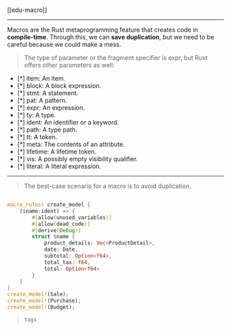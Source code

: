 
[[edu-macro]]


---

Macros are the Rust metaprogramming feature that creates code in **compile-time**. Through this, we can **save duplication**, but we need to be careful because we could make a mess.

> The type of parameter or the fragment specifier is expr, but Rust offers other parameters as well:

- [*] item: An item.
- [*] block: A block expression.
- [*] stmt: A statement.
- [*] pat: A pattern.
- [*] expr: An expression.
- [*] ty: A type.
- [*] ident: An identifier or a keyword.
- [*] path: A type path.
- [*] tt: A token.
- [*] meta: The contents of an attribute.
- [*] lifetime: A lifetime token.
- [*] vis: A possibly empty visibility qualifier.
- [*] literal: A literal expression.


---

> The best-case scenario for a macro is to avoid duplication.
```rust

macro_rules! create_model {
    ($name:ident) => {
        #[allow(unused_variables)]
        #[allow(dead_code)]
        #[derive(Debug)]
        struct $name {
            product_details: Vec<ProductDetail>,
            date: Date,
            subtotal: Option<f64>,
            total_tax: f64,
            total: Option<f64>
        }
    }
}
create_model!(Sale);
create_model!(Purchase);
create_model!(Budget);
```
> `tags` 
